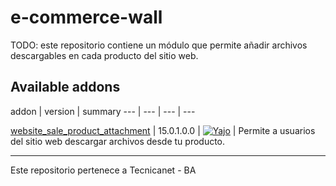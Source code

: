 
<!-- /!\ do not modify above this line -->

# e-commerce-wall

TODO: este repositorio contiene un módulo que permite añadir archivos descargables en cada producto del sitio web.

<!-- /!\ do not modify below this line -->

<!-- prettier-ignore-start -->

[//]: # (addons)

Available addons
----------------
addon | version | summary
--- | --- | --- | ---

[website_sale_product_attachment](website_sale_product_attachment/) | 15.0.1.0.0 | [![Yajo](https://github.com/Yajo.png?size=30px)](https://github.com/Yajo) | Permite a usuarios del sitio web descargar archivos desde tu producto.


----
Este repositorio pertenece a Tecnicanet - BA
